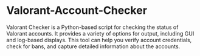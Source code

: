 # Valorant-Account-Checker
Valorant Checker is a Python-based script for checking the status of Valorant accounts. It provides a variety of options for output, including GUI and log-based displays. This tool can help you verify account credentials, check for bans, and capture detailed information about the accounts. 
